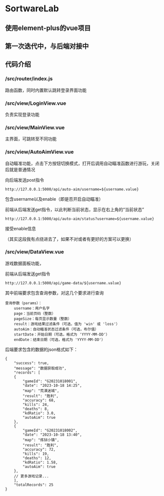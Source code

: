 # SortwareLab
## 使用element-plus的vue项目

## 第一次迭代中，与后端对接中

## 代码介绍

### /src/router/index.js
路由函数，同时内置默认跳转登录界面功能

### /src/view/LoginView.vue
负责实现登录功能

### /src/view/MainView.vue
主界面，可跳转至不同功能

### /src/view/AutoAimView.vue
自动瞄准功能，点击下方按钮切换模式，打开后调用自动瞄准函数进行游玩，关闭后就是普通情况

向后端发送post指令
```
http://127.0.0.1:5000/api/auto-aim/username=${username.value}
```
包含username以及enable（即是否开启自动瞄准）

前端从后端发送get指令，以此判断当前状态，显示在右上角的“当前状态”
```
http://127.0.0.1:5000/api/auto-aim/status?username=${username.value}
```
接受enable信息

（其实这段我有点绕进去了，如果不对或者有更好的方案可以更换）

### /src/view/DataView.vue

游戏数据面板功能，

前端从后端发送get指令
```
http://127.0.0.1:5000/api/game-data/${username.value}
```

其中前端要求包含查询参数，对这几个要求进行查询
```
查询参数（params）：
    username：用户名字
    page：当前页码（整数）
    pageSize：每页显示数量（整数）
    result：游戏结果过滤条件（可选，值为 'win' 或 'loss'）
    autoAim：自动瞄准状态过滤条件（可选，布尔值）
    startDate：开始日期（可选，格式为 'YYYY-MM-DD'）
    endDate：结束日期（可选，格式为 'YYYY-MM-DD'）
```
后端要求包含的数据的json格式如下：
```
{
    "success": true,
    "message": "数据获取成功",
    "records": [
    {
        "gameId": "G20231018001",
        "date": "2023-10-18 14:25",
        "map": "荒漠迷城",
        "result": "胜利",
        "accuracy": 68,
        "kills": 24,
        "deaths": 8,
        "kdRatio": 3.0,
        "autoAim": true
    },
    {
        "gameId": "G20231018002",
        "date": "2023-10-18 13:40",
        "map": "炼狱小镇",
        "result": "胜利",
        "accuracy": 72,
        "kills": 19,
        "deaths": 12,
        "kdRatio": 1.58,
        "autoAim": true
    },
    // 更多游戏记录...
    ],
    "totalRecords": 25
}
```